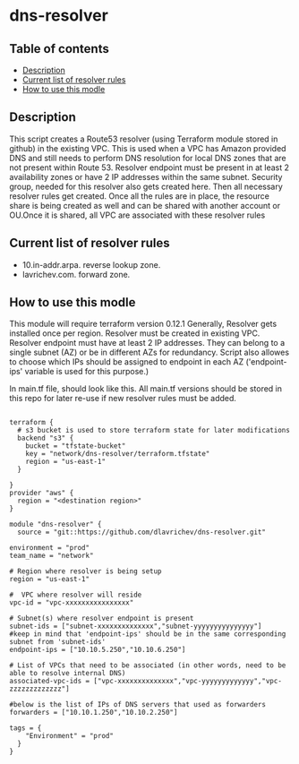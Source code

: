 # dns-resolver

## Table of contents
* [Description](#description)
* [Current list of resolver rules](#current-list-of-resolver-rules)
* [How to use this modle](#how-to-use-this-modle)

## Description
This script creates a Route53 resolver (using Terraform module stored in github) in the existing VPC. This is used when a VPC has Amazon provided DNS and still needs to perform DNS resolution for local DNS zones that are not present within Route 53. Resolver endpoint must be present in at least 2 availability zones or have 2 IP addresses within the same subnet. Security group, needed for this resolver also gets created here. Then all necessary resolver rules get created. Once all the rules are in place, the resource share is being created as well and can be shared with another account or OU.Once it is shared, all VPC are associated with these resolver rules

## Current list of resolver rules
* 10.in-addr.arpa. reverse lookup zone.
* lavrichev.com. forward zone.

## How to use this modle
This module will require terraform version 0.12.1
Generally, Resolver gets installed once per region. Resolver must be created in existing VPC. Resolver endpoint must have at least 2 IP addresses. They can belong to a single subnet (AZ) or be in different AZs for redundancy. Script also allowes to choose which IPs should be assigned to endpoint in each AZ ('endpoint-ips' variable is used for this purpose.)

In main.tf file, should look like this. All main.tf versions should be stored in this repo for later re-use if new resolver rules must
be added.

```

terraform {
  # s3 bucket is used to store terraform state for later modifications
  backend "s3" {
    bucket = "tfstate-bucket"
    key = "network/dns-resolver/terraform.tfstate"
    region = "us-east-1"
  }

}
provider "aws" {
  region = "<destination region>"
}

module "dns-resolver" {
  source = "git::https://github.com/dlavrichev/dns-resolver.git"

environment = "prod"
team_name = "network"

# Region where resolver is being setup
region = "us-east-1"

#  VPC where resolver will reside
vpc-id = "vpc-xxxxxxxxxxxxxxxx"

# Subnet(s) where resolver endpoint is present
subnet-ids = ["subnet-xxxxxxxxxxxxxx","subnet-yyyyyyyyyyyyyyy"]
#keep in mind that 'endpoint-ips' should be in the same corresponding subnet from 'subnet-ids'
endpoint-ips = ["10.10.5.250","10.10.6.250"]

# List of VPCs that need to be associated (in other words, need to be able to resolve internal DNS)
associated-vpc-ids = ["vpc-xxxxxxxxxxxxxx","vpc-yyyyyyyyyyyyy","vpc-zzzzzzzzzzzzz"]

#below is the list of IPs of DNS servers that used as forwarders
forwarders = ["10.10.1.250","10.10.2.250"]

tags = {
	"Environment" = "prod"
  }
}
```
